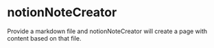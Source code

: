 # notionNoteCreator
Provide a markdown file and notionNoteCreator will create a page with content based on that file.
